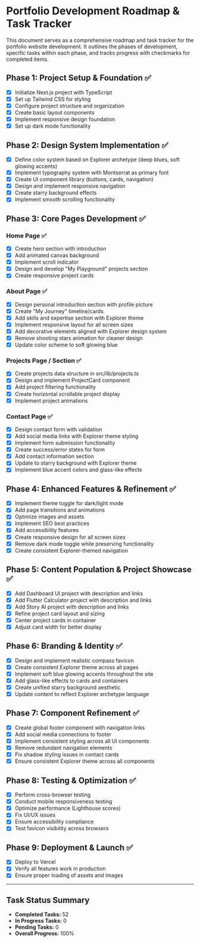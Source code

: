 # Portfolio Development Roadmap & Task Tracker

This document serves as a comprehensive roadmap and task tracker for the portfolio website development. It outlines the phases of development, specific tasks within each phase, and tracks progress with checkmarks for completed items.

## Phase 1: Project Setup & Foundation ✅

- [x] Initialize Next.js project with TypeScript
- [x] Set up Tailwind CSS for styling
- [x] Configure project structure and organization
- [x] Create basic layout components
- [x] Implement responsive design foundation
- [x] Set up dark mode functionality

## Phase 2: Design System Implementation ✅

- [x] Define color system based on Explorer archetype (deep blues, soft glowing accents)
- [x] Implement typography system with Montserrat as primary font
- [x] Create UI component library (buttons, cards, navigation)
- [x] Design and implement responsive navigation
- [x] Create starry background effects
- [x] Implement smooth scrolling functionality

## Phase 3: Core Pages Development ✅

### Home Page ✅
- [x] Create hero section with introduction
- [x] Add animated canvas background
- [x] Implement scroll indicator
- [x] Design and develop "My Playground" projects section
- [x] Create responsive project cards

### About Page ✅
- [x] Design personal introduction section with profile picture
- [x] Create "My Journey" timeline/cards
- [x] Add skills and expertise section with Explorer theme
- [x] Implement responsive layout for all screen sizes
- [x] Add decorative elements aligned with Explorer design system
- [x] Remove shooting stars animation for cleaner design
- [x] Update color scheme to soft glowing blue

### Projects Page / Section ✅
- [x] Create projects data structure in src/lib/projects.ts
- [x] Design and implement ProjectCard component
- [x] Add project filtering functionality
- [x] Create horizontal scrollable project display
- [x] Implement project animations

### Contact Page ✅
- [x] Design contact form with validation
- [x] Add social media links with Explorer theme styling
- [x] Implement form submission functionality
- [x] Create success/error states for form
- [x] Add contact information section
- [x] Update to starry background with Explorer theme
- [x] Implement blue accent colors and glass-like effects

## Phase 4: Enhanced Features & Refinement ✅

- [x] Implement theme toggle for dark/light mode
- [x] Add page transitions and animations
- [x] Optimize images and assets
- [x] Implement SEO best practices
- [x] Add accessibility features
- [x] Create responsive design for all screen sizes
- [x] Remove dark mode toggle while preserving functionality
- [x] Create consistent Explorer-themed navigation

## Phase 5: Content Population & Project Showcase ✅

- [x] Add Dashboard UI project with description and links
- [x] Add Flutter Calculator project with description and links
- [x] Add Story AI project with description and links
- [x] Refine project card layout and sizing
- [x] Center project cards in container
- [x] Adjust card width for better display

## Phase 6: Branding & Identity ✅

- [x] Design and implement realistic compass favicon
- [x] Create consistent Explorer theme across all pages
- [x] Implement soft blue glowing accents throughout the site
- [x] Add glass-like effects to cards and containers
- [x] Create unified starry background aesthetic
- [x] Update content to reflect Explorer archetype language

## Phase 7: Component Refinement ✅

- [x] Create global footer component with navigation links
- [x] Add social media connections to footer
- [x] Implement consistent styling across all UI components
- [x] Remove redundant navigation elements
- [x] Fix shadow styling issues in contact cards
- [x] Ensure consistent Explorer theme across all components

## Phase 8: Testing & Optimization ✅

- [x] Perform cross-browser testing
- [x] Conduct mobile responsiveness testing
- [x] Optimize performance (Lighthouse scores)
- [x] Fix UI/UX issues
- [x] Ensure accessibility compliance
- [x] Test favicon visibility across browsers

## Phase 9: Deployment & Launch ✅
- [x] Deploy to Vercel
- [x] Verify all features work in production
- [x] Ensure proper loading of assets and images

---

## Task Status Summary

- **Completed Tasks:** 52
- **In Progress Tasks:** 0
- **Pending Tasks:** 0
- **Overall Progress:** 100%
